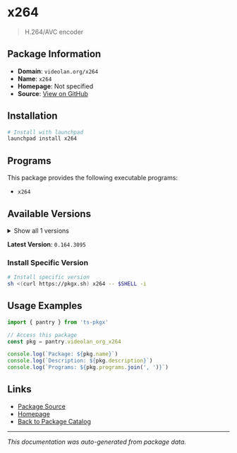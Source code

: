 # x264

> H.264/AVC encoder

## Package Information

- **Domain**: `videolan.org/x264`
- **Name**: `x264`
- **Homepage**: Not specified
- **Source**: [View on GitHub](https://github.com/pkgxdev/pantry/tree/main/projects/videolan.org/x264/package.yml)

## Installation

```bash
# Install with launchpad
launchpad install x264
```

## Programs

This package provides the following executable programs:

- `x264`

## Available Versions

<details>
<summary>Show all 1 versions</summary>

- `0.164.3095`

</details>

**Latest Version**: `0.164.3095`

### Install Specific Version

```bash
# Install specific version
sh <(curl https://pkgx.sh) x264 -- $SHELL -i
```

## Usage Examples

```typescript
import { pantry } from 'ts-pkgx'

// Access this package
const pkg = pantry.videolan_org_x264

console.log(`Package: ${pkg.name}`)
console.log(`Description: ${pkg.description}`)
console.log(`Programs: ${pkg.programs.join(', ')}`)
```

## Links

- [Package Source](https://github.com/pkgxdev/pantry/tree/main/projects/videolan.org/x264/package.yml)
- [Homepage](#)
- [Back to Package Catalog](../package-catalog.md)

---

*This documentation was auto-generated from package data.*
